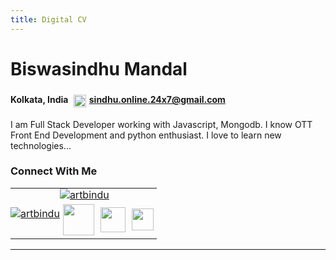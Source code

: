 ```yaml
---
title: Digital CV
---
```

<digitalcv/>

# Biswasindhu Mandal

<b>Kolkata, India <img align="center" width="20px" style="padding:5px;" src="https://cdn.simpleicons.org/gmail"/> ​​sindhu.online.24x7@gmail.com​</b>

I am Full Stack Developer working with Javascript, Mongodb. I know OTT Front End Development and python enthusiast. I love to learn new technologies...

### Connect With Me
<table>
	<tr>
		<td rowspan="2" style="padding:0;margin:0;">
		    <a href="https://in.linkedin.com/in/artbindu?trk=public-profile-badge-profile-badge-view-profile-cta">
                <img align="center" src="https://i.stack.imgur.com/D5Hwq.png" alt="artbindu" />
                <!-- <img align="center" width="35px" style="padding:10px;" src="https://cdn.simpleicons.org/linkedin"/> -->
            </a>
		</td>
		<td colspan="4" style="padding:0;margin:0;">
             <a href="https://stackoverflow.com/users/10850045/art-bindu?tab=profile">
                <img align="center" src="https://so-stats-kurt-liao.vercel.app/api?user=10850045" alt="artbindu" />
            </a>
		</td>
	</tr>
	<tr>
	    <td align="center" style="padding:0;margin:0;">
	        <a href="https://www.hackerrank.com/artbindu">
                <img align="center" width="50px" style="padding:5px;"
                  src="https://cdn.worldvectorlogo.com/logos/hackerrank.svg"/>
            </a>
        </td>
        <td align="center" style="padding:0;margin:0;">
	        <a href="https://github.com/artbindu">
                <img align="center" width="40px" style="padding:5px;"
                      src="https://cdn.simpleicons.org/github/f34f29"/>
            </a>
        </td>
        <td align="center" style="padding:0;margin:0;">
	        <a href="https://www.hackerearth.com/@artbindu">
                  <img align="center" width="35px" style="padding:5px;"
                      src="https://cdn.simpleicons.org/hackerearth/lblue"/>
            </a>
        </td>
        <!-- <td align="center" style="padding:0;margin:0;">
	        <a href="https://bitbucket.org/artbindu/">
                <img align="center" width="35px" style="padding:5px;"
                      src="https://cdn.simpleicons.org/bitbucket/lblue"/>
            </a>
        </td> -->
	</tr>
</table>
<hr/>
